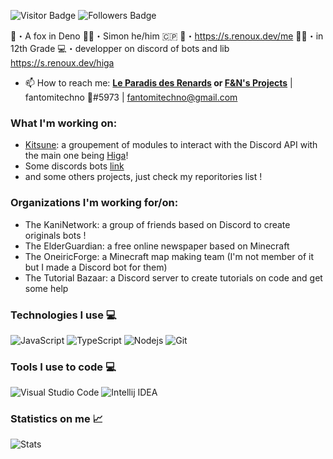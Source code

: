 
![Visitor Badge](https://visitor-badge.laobi.icu/badge?page_id=fantomitechno&title=Visitors)
![Followers Badge](https://img.shields.io/github/followers/fantomitechno?label=Followers)

🦊・A fox in Deno
👨‍💻・Simon he/him 🇨🇵
🙋・https://s.renoux.dev/me
👨‍🎓・in 12th Grade
💻・developper on discord of bots and lib https://s.renoux.dev/higa
- 📫 How to reach me: **[Le Paradis des Renards](https://discord.gg/UrdgdjvxrX) or [F&N's Projects](http://fandnprojects.ovh)** | fantomitechno 🦊#5973 | fantomitechno@gmail.com

### What I'm working on:

- [Kitsune](https://github.com/kitsune-js): a groupement of modules to interact with the Discord API with the main one being [Higa](https://github.com/kitsune-js/Higa)!
- Some discords bots [link](https://github.com/stars/fantomitechno/lists/discord-bots)
- and some others projects, just check my reporitories list !

### Organizations I'm working for/on:

- The KaniNetwork: a group of friends based on Discord to create originals bots !
- The ElderGuardian: a free online newspaper based on Minecraft
- The OneiricForge: a Minecraft map making team (I'm not member of it but I made a Discord bot for them)
- The Tutorial Bazaar: a Discord server to create tutorials on code and get some help

### Technologies I use 💻

![JavaScript](https://img.shields.io/badge/JavaScript-black?style=flat-square&logo=javascript)
![TypeScript](https://img.shields.io/badge/TypeScript-black?style=flat-square&logo=typescript&logoColor=3178C6)
![Nodejs](https://img.shields.io/badge/Nodejs-black?style=flat-square&logo=node.js)
![Git](https://img.shields.io/badge/Git-black?style=flat-square&logo=git)

### Tools I use to code 💻

![Visual Studio Code](https://img.shields.io/badge/VisualStudioCode-black?style=flat-square&logo=visual-studio-code)
![Intellij IDEA](https://img.shields.io/badge/Intelij%20IDEA-black?style=flat-square&logo=intellijidea)

### Statistics on me 📈

![Stats](https://github-readme-stats.vercel.app/api/top-langs/?username=fantomitechno&layout=compact&theme=outrun)
